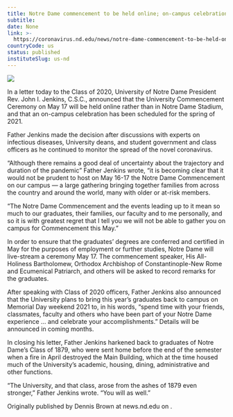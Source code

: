 ```yaml
---
title: Notre Dame commencement to be held online; on-campus celebration scheduled for spring 2021
subtitle: 
date: None
link: >-
  https://coronavirus.nd.edu/news/notre-dame-commencement-to-be-held-online-on-campus-celebration-scheduled-for-spring-2021/
countryCode: us
status: published
instituteSlug: us-nd
---
```

![](https://coronavirus.nd.edu/assets/383101/1600x630/tassels_5_feature.jpg)

In a letter today to the Class of 2020, University of Notre Dame President Rev. John I. Jenkins, C.S.C., announced that the University Commencement Ceremony on May 17 will be held online rather than in Notre Dame Stadium, and that an on-campus celebration has been scheduled for the spring of 2021.

Father Jenkins made the decision after discussions with experts on infectious diseases, University deans, and student government and class officers as he continued to monitor the spread of the novel coronavirus.

“Although there remains a good deal of uncertainty about the trajectory and duration of the pandemic” Father Jenkins wrote, “it is becoming clear that it would not be prudent to host on May 16-17 the Notre Dame Commencement on our campus — a large gathering bringing together families from across the country and around the world, many with older or at-risk members.

“The Notre Dame Commencement and the events leading up to it mean so much to our graduates, their families, our faculty and to me personally, and so it is with greatest regret that I tell you we will not be able to gather you on campus for Commencement this May.”

In order to ensure that the graduates’ degrees are conferred and certified in May for the purposes of employment or further studies, Notre Dame will live-stream a ceremony May 17. The commencement speaker, His All-Holiness Bartholomew, Orthodox Archbishop of Constantinople-New Rome and Ecumenical Patriarch, and others will be asked to record remarks for the graduates.

After speaking with Class of 2020 officers, Father Jenkins also announced that the University plans to bring this year’s graduates back to campus on Memorial Day weekend 2021 to, in his words, “spend time with your friends, classmates, faculty and others who have been part of your Notre Dame experience … and celebrate your accomplishments.” Details will be announced in coming months.

In closing his letter, Father Jenkins harkened back to graduates of Notre Dame’s Class of 1879, who were sent home before the end of the semester when a fire in April destroyed the Main Building, which at the time housed much of the University’s academic, housing, dining, administrative and other functions.

“The University, and that class, arose from the ashes of 1879 even stronger,” Father Jenkins wrote. “You will as well.”

Originally published by Dennis Brown at news.nd.edu on .